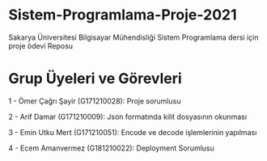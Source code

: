 # Sistem-Programlama-Proje-2021
Sakarya Üniversitesi Bilgisayar Mühendisliği Sistem Programlama dersi için proje ödevi Reposu

# Grup Üyeleri ve Görevleri

1 - Ömer Çağrı Şayir (G171210028): Proje sorumlusu

2 - Arif Damar (G171210009): Json formatında kilit dosyasının okunması

3 - Emin Utku Mert (G171210051): Encode ve decode işlemlerinin yapılması

4 - Ecem Amanvermez (G181210022): Deployment Sorumlusu
